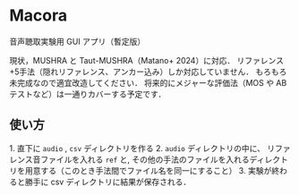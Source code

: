 # Macora
音声聴取実験用 GUI アプリ（暫定版）

現状，MUSHRA と Taut-MUSHRA（Matano+ 2024）に対応．
リファレンス+5手法（隠れリファレンス、アンカー込み）しか対応していません．
もろもろ未完成なので適宜改造してください．
将来的にメジャーな評価法（MOS や AB テストなど）は一通りカバーする予定です．

## 使い方
1\. 直下に `audio` , `csv` ディレクトリを作る
2\. `audio` ディレクトリの中に、  リファレンス音ファイルを入れる `ref` と, その他の手法のファイルを入れるディレクトリを用意する（このとき手法間でファイル名を同一にすること）
3\. 実験が終わると勝手に csv ディレクトリに結果が保存される．

